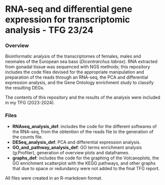 # RNA-seq and differential gene expression for transcriptomic analysis - TFG 23/24

### Overview

Bioinformatic analysis of the transcriptomes of females, males and neomales of the European sea bass (*Dicentrarchus labrax*). RNA extracted from gonadal tissue was sequenced with NGS methods; this repository includes the code files devised for the appropriate manipulation and preparation of the reads through an RNA-seq, the PCA and differential expression analysis, and the Gene Ontology enrichment study to classify the resulting DEGs.

The contents of this repository and the results of the analysis were included in my TFG (2023-2024).

### Files

- **RNAseq_analysis_def**: includes the code for the different softwares of the RNA-seq, from the obtention of the reads file to the generation of the counts file.
- **DESeq_analysis_def**: PCA and differential expression analysis.
- **GO_and_pathway_analysis_def**: GO terms enrichment analysis (g:Profiler), generation of overview plots and dataframes.
- **graphs_def**: includes the code for the graphing of the Volcanoplots, the GO enrichment scatterplot with the KEGG pathways, and other graphs that due to space or redundancy were not added to the final TFG report.

All files were created in an R-markdown format.
